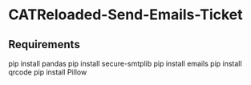 # CATReloaded-Send-Emails-Ticket
## Requirements
pip install pandas
pip install secure-smtplib
pip install emails
pip install qrcode
pip install Pillow